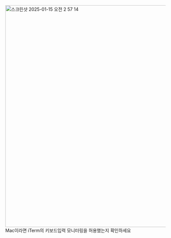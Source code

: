 <img width="698" alt="스크린샷 2025-01-15 오전 2 57 14" src="https://github.com/user-attachments/assets/355c9cfb-37a4-4415-8685-530dabc5132e" />
Mac이라면 iTerm의 키보드입력 모니터링을 허용했는지 확인하세요 
